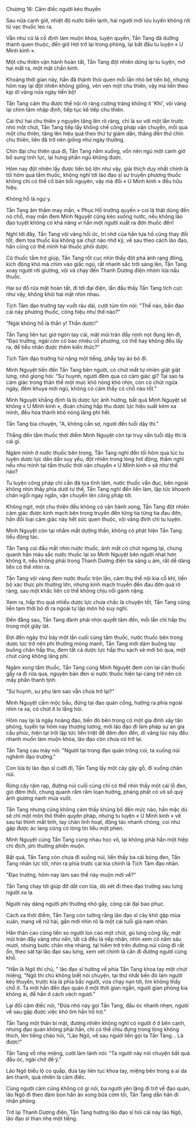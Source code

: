 




Chương 16: Câm điếc người kéo thuyền


Sau nửa canh giờ, nhiệt độ nước biến lạnh, hai người mới lưu luyến không rời từ vạc thuốc leo ra.

Vẫn như cũ là cố định làm muộn khóa, luyện quyền, Tần Tang đã dưỡng thành quen thuộc, đến giờ Hợi trở lại trong phòng, lại bắt đầu tu luyện « U Minh kinh ».

Một chu thiên vận hành hoàn tất, Tần Tang đột nhiên dừng lại tu luyện, mở hai mắt ra, một mặt chấn kinh.

Khoảng thời gian này, hắn đã thành thói quen mỗi lần nhỏ bé tiến bộ, nhưng hôm nay lại đột nhiên không giống, vẻn vẹn một chu thiên, vậy mà liền theo kịp dĩ vãng nửa ngày tiến bộ!

Tần Tang cảm thụ được thể nội rõ ràng cường tráng không ít 'Khí', vội vàng lại chìm tâm nhập định, tiếp tục kế tiếp chu thiên.

Cái thứ hai chu thiên y nguyên tăng lên rõ ràng, chỉ là so với một lần trước nhỏ một chút, Tần Tang tiếp lấy khống chế công pháp vận chuyển, mỗi qua một chu thiên, tăng lên hiệu quả theo thứ tự giảm dần, thẳng đến thứ chín chu thiên, liền đã trở nên giống như ngày thường.

Chín đại chu thiên qua đi, Tần Tang nằm xuống, vốn nên ngủ một canh giờ bổ sung tinh lực, lại hưng phấn ngủ không được.

Hôm nay đột nhiên lấy được tiến bộ lớn như vậy, giải thích duy nhất chính là tối hôm qua tắm thuốc, không nghĩ tới lão đạo sĩ sư truyền phương thuốc không chỉ có thể cố bản bồi nguyên, vậy mà đối « U Minh kinh » đều hữu hiệu.

Không hổ là ngự y.

Tần Tang âm thầm may mắn, « Phục Hổ trường quyền » coi là thật dùng đến nó chỗ, may mắn đem Minh Nguyệt cũng kéo xuống nước, nếu không lão đạo tuyệt không có khả năng vì hắn một người xuất ra đơn thuốc đến!

Nghĩ tới đây, Tần Tang vội vàng hồi ức, trí nhớ của hắn tựa hồ cũng thay đổi tốt, đem toa thuốc kia không sai chút nào nhớ kỹ, về sau theo cách lão đạo, hắn cũng có thể mình hái thuốc phối dược.

Có thuốc tắm trợ giúp, Tần Tang rốt cục nhìn thấy đột phá ánh rạng đông, kích động khó mà chìm vào giấc ngủ, rất nhanh sắc trời sáng lên, Tần Tang xoay người rời giường, vội vã chạy đến Thanh Dương điện nhóm lửa nấu thuốc.

Hai sư đồ rửa mặt hoàn tất, đi tới đại điện, lần đầu thấy Tần Tang tích cực như vậy, không khỏi hai mặt nhìn nhau.

Tịch Tâm đạo trưởng tay vuốt râu dài, cười tủm tỉm nói: "Thế nào, bần đạo cái này phương thuốc, công hiệu như thế nào?"

"Ngài không hổ là thần y! Thần dược!"

Tần Tang liên tục giơ ngón tay cái, mặt mũi tràn đầy nịnh nọt đụng lên đi, "Đạo trưởng, ngài còn có bao nhiêu cổ phương, có thể hay không đều lấy ra, để tiểu nhân được thêm kiến thức?"

Tịch Tâm đạo trưởng hừ nặng một tiếng, phẩy tay áo bỏ đi.

Minh Nguyệt tiến đến Tần Tang bên người, có chút mất tự nhiên giật giật lưng, nhỏ giọng hỏi: "Sư huynh, ngươi đêm qua có cảm giác gì? Tại sao ta cảm giác trong thân thể một mực khô nóng khó nhịn, còn có chút ngứa ngáy, đêm khuya mới ngủ, không có cảm thấy có chỗ nào tốt."

Minh Nguyệt khẳng định là bị dược lực ảnh hưởng, bất quá Minh Nguyệt sẽ không « U Minh kinh », đoán chừng hấp thu dược lực hiệu suất kém xa mình, đều hóa thành khô nóng lãng phí hết.

Tần Tang bịa chuyện, "A, không cần sợ, ngươi đến tuổi dậy thì."

Thẳng đến tắm thuốc thời điểm Minh Nguyệt còn tại truy vấn tuổi dậy thì là cái gì.

Ngâm mình ở nước thuốc bên trong, Tần Tang nghĩ đến tối hôm qua lúc tu luyện dược lực dần dần suy yếu, đột nhiên trong lòng hơi động, thầm nghĩ nếu như mình tại tắm thuốc thời vận chuyển « U Minh kinh » sẽ như thế nào?

Tu luyện công pháp chỉ cần đả tọa tĩnh tâm, nước thuốc vẩn đục, bên ngoài không nhìn thấy phía dưới tư thế, Tần Tang nghĩ đến liền làm, lập tức khoanh chân ngồi ngay ngắn, vận chuyển lên công pháp tới.

Không ngờ, một chu thiên đều không có vận hành xong, Tần Tang đột nhiên cảm giác được kinh mạch bên trong truyền đến từng tia từng tia đau đớn, hắn đối loại cảm giác này hết sức quen thuộc, vội vàng đình chỉ tu luyện.

Minh Nguyệt còn tại nhắm mắt dưỡng thần, không có phát hiện Tần Tang tiểu động tác.

Tần Tang cúi đầu mắt nhìn nước thuốc, ánh mắt có chút ngưng lại, chung quanh hắn màu sắc nước thuốc lại so Minh Nguyệt bên người nhạt hơn không ít, nếu không phải trong Thanh Dương điện tia sáng u ám, rất dễ dàng liền có thể nhìn ra.

Tần Tang vội vàng đem nước thuốc trộn lẫn, cảm thụ thể nội kia cỗ khí, tiến bộ xác thực phi thường lớn, nhưng kinh mạch truyền đến đau đớn quá rõ ràng, sau một khắc liền có thể không chịu nổi gánh nặng.

Xem ra, hấp thu quá nhiều dược lực chưa chắc là chuyện tốt, Tần Tang cũng liền tạm thời bỏ đi ra ngoài tự lập môn hộ suy nghĩ.

Đến đằng sau, Tần Tang đành phải nhịn quyết tâm đến, mỗi lần chỉ hấp thu trong một giây lát.

Đợi đến ngày thứ bảy một lần cuối cùng tắm thuốc, nước thuốc bên trong dược lực trở nên phi thường mỏng manh, Tần Tang mới dám buông tay buông chân hấp thu, đem tất cả dược lực hấp thu sạch sẽ mới bỏ qua, một chút cũng không lãng phí.

Ngâm xong tắm thuốc, Tần Tang cùng Minh Nguyệt đem còn lại cặn thuốc gẩy ra đi rửa qua, nguyên bản đen sì nước thuốc hiện tại càng trở nên có mấy phần thanh tịnh.

"Sư huynh, sư phụ làm sao vẫn chưa trở lại?"

Minh Nguyệt cầm mộc bầu, đứng tại đạo quán cổng, hướng ra phía ngoài nhìn ra xa, có chút ít lo lắng hỏi.

Hôm nay lại là ngày hoàng đạo, bến đò bên trong có một gia đình xây tân phòng, tuyển tại hôm nay thượng lương, mời lão đạo đi làm pháp sự an gia cầu phúc, hiện tại trời lập tức liền triệt để đêm đen đến, dĩ vãng lúc này đều nhanh muốn làm muộn khóa, lão đạo còn chưa có trở lại.

Tần Tang cau mày nói: "Ngươi tại trong đạo quán trông coi, ta xuống núi nghênh đạo trưởng."

Con lừa bị lão đạo sĩ cưỡi đi, Tần Tang lấy một cây gậy gỗ, đi xuống chân núi.

Rừng cây rậm rạp, đường núi cuối cùng chỉ có thể nhìn thấy một cái lỗ đen, gió đêm thổi, chung quanh rầm rầm loạn hưởng, phảng phất có vô số quỷ ảnh giương nanh múa vuốt.

Tần Tang nhưng cũng không cảm thấy khủng bố đến mức nào, hắn mặc dù sẽ chỉ một môn thô thiển quyền pháp, nhưng tu luyện « U Minh kinh » về sau tai thính mắt tinh, tay chân linh hoạt, động tác nhanh chóng, coi như gặp được ác lang cũng có lòng tin liều một phen.

Minh Nguyệt cùng Tần Tang cùng nhau học võ, lại không phải hắn một hiệp chi địch, phi thường phiền muộn.

Bất quá, Tần Tang còn chưa đi xuống núi, liền thấy ba cái bóng đen, Tần Tang nhãn lực tốt, nhìn ra phía trước cái kia chính là Tịch Tâm đạo nhân.

"Đạo trưởng, hôm nay làm sao thế này muộn mới về?"

Tần Tang chạy tới giúp đỡ dắt con lừa, dò xét đi theo đạo trưởng sau lưng người xa lạ.

Người này dáng người phi thường nhỏ gầy, cõng cái đại bao phục.

Cách xa thời điểm, Tần Tang còn tưởng rằng lão đạo sĩ cây khô gặp mùa xuân, mang về nữ hài, gần mới nhìn rõ là một cái tuổi già nam nhân.

Hắn thân cao cũng liền so người lùn cao một chút, gù lưng cõng lấy, mặt mũi tràn đầy vàng như nến, tất cả đều là nếp nhăn, nhìn xem có năm sáu mươi, nhưng bước chân nhẹ nhàng, tại hiểm trở trên đường núi cũng đi rất ổn, theo sát tại lão đạo sau lưng, xem xét chính là cần đi đường người cùng khổ.

"Hắn là Ngô thí chủ, " lão đạo sĩ hướng về phía Tần Tang khoa tay một chút miệng, "Ngô thí chủ không biết nói chuyện, tại thứ nhất bến đò làm người kéo thuyền, trước kia là phía bắc người, vừa chạy nạn tới, tìm không thấy chỗ ở. Ta mời hắn đến đạo quán ở một thời gian ngắn, ngươi gian phòng kia không ai, để hắn ở cách vách ngươi."

Lại đối câm điếc nói, "Đứa nhỏ này gọi Tần Tang, đầu óc nhanh nhẹn, ngươi về sau gặp được việc khó tìm hắn hỗ trợ."

Tần Tang một thân bí mật, đương nhiên không nghĩ có người ở ở bên cạnh, nhưng đạo quán không phải hắn, chỉ có thể chịu đựng trong lòng không thích, lên tiếng chào hỏi, "Lão Ngô, về sau ngươi liền gọi ta Tần Tang... Là được!"

Tần Tang vỗ nhẹ miệng, cười làm lành nói: "Ta người này nói chuyện bất quá đầu óc, ngài chớ để ý."

Lão Ngô biểu lộ co quắp, đưa tay liên tục khoa tay, miệng bên trong a ai da âm thanh, quả nhiên là câm điếc.

Cùng người câm cũng không có gì nói, ba người yên lặng đi trở về đạo quán, lão Ngô đi theo đám bọn hắn ăn xong bữa cơm tối, Tần Tang dẫn hắn đi nhận phòng.

Trở lại Thanh Dương điện, Tần Tang hướng lão đạo sĩ hỏi cái này lão Ngô, lão đạo sĩ than nhẹ một tiếng.




